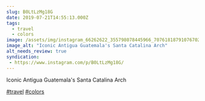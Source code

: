 ```yaml
---
slug: B0LtLzMg18G
date: 2019-07-21T14:55:13.000Z
tags: 
  - travel
  - colors
image: /assets/img/instagram_66262622_355798078445966_7076181879107670235_n_18051708187182011.jpg
image_alt: "Iconic Antigua Guatemala's Santa Catalina Arch"
alt_needs_review: true
syndication:
 - https://www.instagram.com/p/B0LtLzMg18G/
---
```


Iconic Antigua Guatemala's Santa Catalina Arch

[#travel](/posts/tags/travel) [#colors](/posts/tags/colors)

